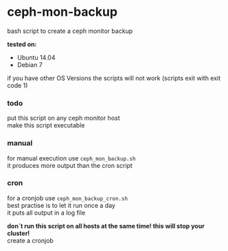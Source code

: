 # ceph-mon-backup
bash script to create a ceph monitor backup  

**tested on:**  
- Ubuntu 14.04  
- Debian 7  

if you have other OS Versions the scripts will not work (scripts exit with exit code 1)  

### todo
put this script on any ceph monitor host  
make this script executable

### manual
for manual execution use `ceph_mon_backup.sh`  
it produces more output than the cron script

### cron
for a cronjob use `ceph_mon_backup_cron.sh`  
best practise is to let it run once a day  
it puts all output in a log file  

**don´t run this script on all hosts at the same time! this will stop your cluster!**  
create a cronjob


